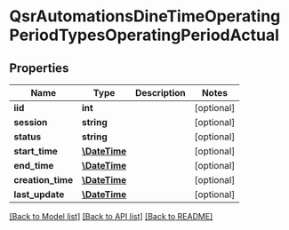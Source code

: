 # QsrAutomationsDineTimeOperatingPeriodTypesOperatingPeriodActual

## Properties
Name | Type | Description | Notes
------------ | ------------- | ------------- | -------------
**iid** | **int** |  | [optional] 
**session** | **string** |  | [optional] 
**status** | **string** |  | [optional] 
**start_time** | [**\DateTime**](\DateTime.md) |  | [optional] 
**end_time** | [**\DateTime**](\DateTime.md) |  | [optional] 
**creation_time** | [**\DateTime**](\DateTime.md) |  | [optional] 
**last_update** | [**\DateTime**](\DateTime.md) |  | [optional] 

[[Back to Model list]](../README.md#documentation-for-models) [[Back to API list]](../README.md#documentation-for-api-endpoints) [[Back to README]](../README.md)


